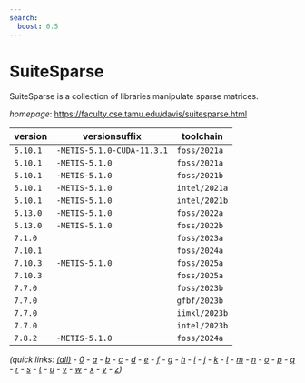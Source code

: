 ```yaml
---
search:
  boost: 0.5
---
```

# SuiteSparse

SuiteSparse is a collection of libraries manipulate sparse matrices.

*homepage*: <https://faculty.cse.tamu.edu/davis/suitesparse.html>

version | versionsuffix | toolchain
--------|---------------|----------
``5.10.1`` | ``-METIS-5.1.0-CUDA-11.3.1`` | ``foss/2021a``
``5.10.1`` | ``-METIS-5.1.0`` | ``foss/2021a``
``5.10.1`` | ``-METIS-5.1.0`` | ``foss/2021b``
``5.10.1`` | ``-METIS-5.1.0`` | ``intel/2021a``
``5.10.1`` | ``-METIS-5.1.0`` | ``intel/2021b``
``5.13.0`` | ``-METIS-5.1.0`` | ``foss/2022a``
``5.13.0`` | ``-METIS-5.1.0`` | ``foss/2022b``
``7.1.0`` |  | ``foss/2023a``
``7.10.1`` |  | ``foss/2024a``
``7.10.3`` | ``-METIS-5.1.0`` | ``foss/2025a``
``7.10.3`` |  | ``foss/2025a``
``7.7.0`` |  | ``foss/2023b``
``7.7.0`` |  | ``gfbf/2023b``
``7.7.0`` |  | ``iimkl/2023b``
``7.7.0`` |  | ``intel/2023b``
``7.8.2`` | ``-METIS-5.1.0`` | ``foss/2024a``


*(quick links: [(all)](../index.md) - [0](../0/index.md) - [a](../a/index.md) - [b](../b/index.md) - [c](../c/index.md) - [d](../d/index.md) - [e](../e/index.md) - [f](../f/index.md) - [g](../g/index.md) - [h](../h/index.md) - [i](../i/index.md) - [j](../j/index.md) - [k](../k/index.md) - [l](../l/index.md) - [m](../m/index.md) - [n](../n/index.md) - [o](../o/index.md) - [p](../p/index.md) - [q](../q/index.md) - [r](../r/index.md) - [s](../s/index.md) - [t](../t/index.md) - [u](../u/index.md) - [v](../v/index.md) - [w](../w/index.md) - [x](../x/index.md) - [y](../y/index.md) - [z](../z/index.md))*

